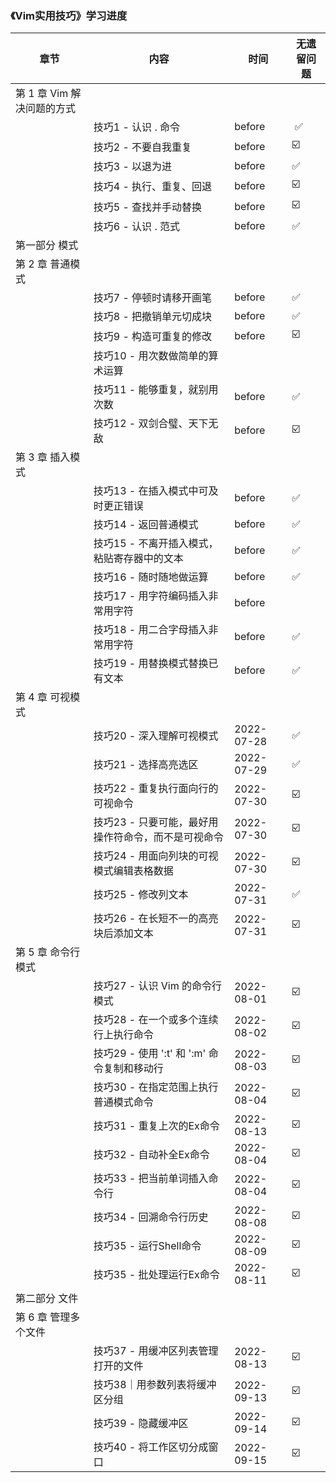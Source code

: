 ### 《Vim实用技巧》学习进度

| 章节                       | 内容                                                | 时间             | 无遗留问题 |
| -------------------------- | --------------------------------------------------- |----------------|-------|
| 第 1 章 Vim 解决问题的方式 |                                                     |                |       |
|                            | 技巧1 - 认识 . 命令                                 | before         | ️ ✅   |
|                            | 技巧2 - 不要自我重复                                | before         | ☑️    |
|                            | 技巧3 - 以退为进                                    | before         | ✅     |
|                            | 技巧4 - 执行、重复、回退                            | before         | ☑️    |
|                            | 技巧5 - 查找并手动替换                              | before         | ☑️    |
|                            | 技巧6 - 认识 . 范式                                 | before         | ✅     |
| 第一部分 模式              |                                                     |                |       |
| 第 2 章 普通模式           |                                                     |                |       |
|                            | 技巧7 - 停顿时请移开画笔                            | before         | ✅     |
|                            | 技巧8 - 把撤销单元切成块                            | before         | ✅     |
|                            | 技巧9 - 构造可重复的修改                            | before         | ☑️    |
|                            | 技巧10 - 用次数做简单的算术运算                     |                |       |
|                            | 技巧11 - 能够重复，就别用次数                       | before         | ✅️    |
|                            | 技巧12 - 双剑合璧、天下无敌                         | before         | ☑️    |
| 第 3 章 插入模式           |                                                     |                |       |
|                            | 技巧13 - 在插入模式中可及时更正错误                 | before         | ✅     |
|                            | 技巧14 - 返回普通模式                               | before         | ✅     |
|                            | 技巧15 - 不离开插入模式，粘贴寄存器中的文本         | before         | ✅     |
|                            | 技巧16 - 随时随地做运算                             | before         | ✅     |
|                            | 技巧17 - 用字符编码插入非常用字符                   | before         |       |
|                            | 技巧18 - 用二合字母插入非常用字符                   | before         | ✅     |
|                            | 技巧19 - 用替换模式替换已有文本                     | before         | ✅     |
| 第 4 章 可视模式           |                                                     |                |       |
|                            | 技巧20 - 深入理解可视模式                           | 2022-07-28     | ✅     |
|                            | 技巧21 - 选择高亮选区                               | 2022-07-29     | ✅     |
|                            | 技巧22 - 重复执行面向行的可视命令                   | 2022-07-30     | ☑️    |
|                            | 技巧23 - 只要可能，最好用操作符命令，而不是可视命令 | 2022-07-30     | ☑️    |
|                            | 技巧24 - 用面向列块的可视模式编辑表格数据           | 2022-07-30     | ☑️    |
|                            | 技巧25 - 修改列文本                                 | 2022-07-31     | ✅️    |
|                            | 技巧26 - 在长短不一的高亮块后添加文本               | 2022-07-31     | ☑️    |
| 第 5 章 命令行模式         |                                                     |                | ️     |
|                            | 技巧27 - 认识 Vim 的命令行模式                      | 2022-08-01     | ☑️    |
|                            | 技巧28 - 在一个或多个连续行上执行命令               | 2022-08-02     | ☑️    |
|                            | 技巧29 - 使用 ':t' 和 ':m' 命令复制和移动行         | 2022-08-03     | ☑️    |
|                            | 技巧30 - 在指定范围上执行普通模式命令               | 2022-08-04     | ☑️    |
|                            | 技巧31 - 重复上次的Ex命令                           | 2022-08-13 |  ☑️   |
|                            | 技巧32 - 自动补全Ex命令                             | 2022-08-04     | ☑️    |
|                            | 技巧33 - 把当前单词插入命令行                       | 2022-08-04     | ☑️    |
|                            | 技巧34 - 回溯命令行历史                             | 2022-08-08     | ☑️    |
|                            | 技巧35 - 运行Shell命令                              | 2022-08-09     | ☑️    |
|                            | 技巧35 - 批处理运行Ex命令                           | 2022-08-11     | ☑️    |
| 第二部分 文件              |                                                     |                |       |
| 第 6 章 管理多个文件       |                                                     |                |       |
|                            | 技巧37 - 用缓冲区列表管理打开的文件                 | 2022-08-13     | ☑️    |
| | 技巧38｜用参数列表将缓冲区分组 | 2022-09-13 | ️☑️ |
| | 技巧39 - 隐藏缓冲区 | 2022-09-14 | ️☑️ |
| | 技巧40 - 将工作区切分成窗口 | 2022-09-15 | ️☑️ |

